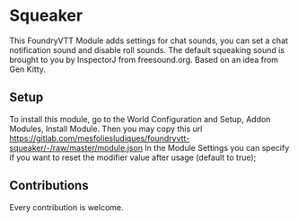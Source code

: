 # Squeaker
This FoundryVTT Module adds settings for chat sounds, you can set a chat notification sound and disable roll sounds.
The default squeaking sound is brought to you by InspectorJ from freesound.org.
Based on an idea from Gen Kitty.

## Setup
To install this module, go to the World Configuration and Setup, Addon Modules, Install Module.
Then you may copy this url https://gitlab.com/mesfoliesludiques/foundryvtt-squeaker/-/raw/master/module.json
In the Module Settings you can specify if you want to reset the modifier value after usage (default to true);

## Contributions
Every contribution is welcome.